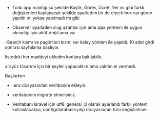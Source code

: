 - Todo app mantığı şu şekilde Başlık, Görev, Ücret, Yer vs gibi farklı değişkenleri kaplayacak şekilde ayarladım
 bir de check box var görev yapıldı mı yoksa yapılmadı mı gibi 

- Observer ayarladım slug uzantısı için ama ajax yöntemi ile uygun olmadığı için aktif değil ama var

-Search kısmı ve paginition kısmı var kolay yöntem ile yapıldı. 10 adet girdi sonrası sayfalama başlıyor.

listedeki her maddeyi ekledim kodlara bakılabilir.

arayüz tasarımı için bir şeyler yapacaktım ama vaktim el vermedi.


Başlarken

- .env dosyasından veritbanını ekleyin.

- veritabanını migrate etmelisiniz. 

- Veritabanı laravel için utf8_general_ci olarak ayarlandı farklı yöntem kullanılacaksa,
config/database.php dosyasından türü değiştirilmeli.







